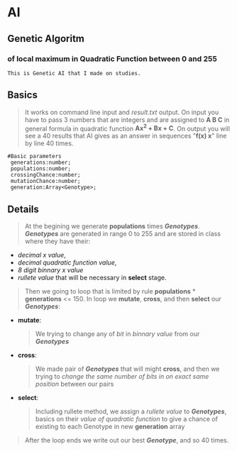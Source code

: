 # AI
## Genetic Algoritm
### of local maximum in Quadratic Function between 0 and 255

`This is Genetic AI that I made on studies.`

## Basics
> It works on command line input and *result.txt* output.
> On input you have to pass 3 numbers that are integers and are assigned to **A B C** in general formula in quadratic function **Ax<sup>2</sup> + Bx + C**.
> On output you will see a 40 results that AI gives as an answer in sequences "**f(x) x**" line by line 40 times.
```
#Basic parameters
 generations:number;
 populations:number;
 crossingChance:number;
 mutationChance:number;
 generation:Array<Genotype>;
```
## Details
> At the begining we generate **populations** times ***Genotypes***.
> ***Genotypes*** are generated in range 0 to 255 and are stored in class where they have their:
- *decimal x value*,
- *decimal quadratic function value*, 
- *8 digit binnary x value* 
- *rullete value* that will be necessary in **select** stage.
> Then we going to loop that is limited by rule  **populations** * **generations** <= 150.
> In loop we **mutate**, **cross**, and then **select** our ***Genotypes***:
* **mutate**:
  > We trying to change any of *bit* in *binnary value* from our ***Genotypes***
* **cross**:
  > We made pair of ***Genotypes*** that will might **cross**, and then we trying to *change the same number of bits in on exact same position* between our pairs
* **select**:
  > Including rullete method, we assign a *rullete value* to ***Genotypes***, basics on their *value of quadratic function* to give a chance of existing to each Genotype in new **generation** array
> After the loop ends we write out our best ***Genotype***, and so 40 times.
